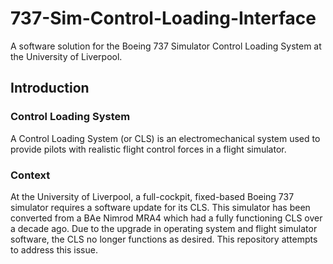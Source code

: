 # 737-Sim-Control-Loading-Interface
A software solution for the Boeing 737 Simulator Control Loading System at the University of Liverpool.

## Introduction
### Control Loading System
A Control Loading System (or CLS) is an electromechanical system used to provide pilots with realistic flight control forces in a flight simulator. 

### Context
At the University of Liverpool, a full-cockpit, fixed-based Boeing 737 simulator requires a software update for its CLS. This simulator has been converted from a BAe Nimrod MRA4 which had a fully functioning CLS over a decade ago. Due to the upgrade in operating system and flight simulator software, the CLS no longer functions as desired. This repository attempts to address this issue.
